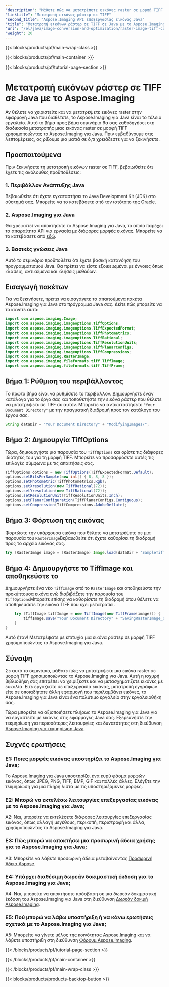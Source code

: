 ```yaml
---
"description": "Μάθετε πώς να μετατρέπετε εικόνες raster σε μορφή TIFF σε Java χρησιμοποιώντας το Aspose.Imaging για Java. Ένας ολοκληρωμένος οδηγός για τον χειρισμό εικόνων."
"linktitle": "Μετατροπή εικόνας ράστερ σε TIFF"
"second_title": "Aspose.Imaging API επεξεργασίας εικόνας Java"
"title": "Μετατροπή εικόνων ράστερ σε TIFF σε Java με το Aspose.Imaging"
"url": "/el/java/image-conversion-and-optimization/raster-image-tiff-conversion/"
"weight": 20
---
```


{{< blocks/products/pf/main-wrap-class >}}

{{< blocks/products/pf/main-container >}}

{{< blocks/products/pf/tutorial-page-section >}}

# Μετατροπή εικόνων ράστερ σε TIFF σε Java με το Aspose.Imaging

Αν θέλετε να χειριστείτε και να μετατρέψετε εικόνες raster στην εφαρμογή Java που διαθέτετε, το Aspose.Imaging για Java είναι το τέλειο εργαλείο. Αυτό το βήμα προς βήμα σεμινάριο θα σας καθοδηγήσει στη διαδικασία μετατροπής μιας εικόνας raster σε μορφή TIFF χρησιμοποιώντας το Aspose.Imaging για Java. Πριν εμβαθύνουμε στις λεπτομέρειες, ας ρίξουμε μια ματιά σε ό,τι χρειάζεστε για να ξεκινήσετε.

## Προαπαιτούμενα

Πριν ξεκινήσετε τη μετατροπή εικόνων raster σε TIFF, βεβαιωθείτε ότι έχετε τις ακόλουθες προϋποθέσεις:

### 1. Περιβάλλον Ανάπτυξης Java

Βεβαιωθείτε ότι έχετε εγκαταστήσει το Java Development Kit (JDK) στο σύστημά σας. Μπορείτε να το κατεβάσετε από τον ιστότοπο της Oracle.

### 2. Aspose.Imaging για Java

Θα χρειαστεί να αποκτήσετε το Aspose.Imaging για Java, το οποίο παρέχει τα απαραίτητα API για εργασία με διάφορες μορφές εικόνας. Μπορείτε να το κατεβάσετε από [εδώ](https://releases.aspose.com/imaging/java/).

### 3. Βασικές γνώσεις Java

Αυτό το σεμινάριο προϋποθέτει ότι έχετε βασική κατανόηση του προγραμματισμού Java. Θα πρέπει να είστε εξοικειωμένοι με έννοιες όπως κλάσεις, αντικείμενα και κλήσεις μεθόδων.

## Εισαγωγή πακέτων

Για να ξεκινήσετε, πρέπει να εισαγάγετε τα απαιτούμενα πακέτα Aspose.Imaging για Java στο πρόγραμμα Java σας. Δείτε πώς μπορείτε να το κάνετε αυτό:

```java
import com.aspose.imaging.Image;
import com.aspose.imaging.imageoptions.TiffOptions;
import com.aspose.imaging.imageoptions.TiffExpectedFormat;
import com.aspose.imaging.imageoptions.TiffPhotometrics;
import com.aspose.imaging.imageoptions.TiffRational;
import com.aspose.imaging.imageoptions.TiffResolutionUnits;
import com.aspose.imaging.imageoptions.TiffPlanarConfigs;
import com.aspose.imaging.imageoptions.TiffCompressions;
import com.aspose.imaging.RasterImage;
import com.aspose.imaging.fileformats.tiff.TiffImage;
import com.aspose.imaging.fileformats.tiff.TiffFrame;
```

## Βήμα 1: Ρύθμιση του περιβάλλοντος

Το πρώτο βήμα είναι να ρυθμίσετε το περιβάλλον. Δημιουργήστε έναν κατάλογο για το έργο σας και τοποθετήστε την εικόνα ράστερ που θέλετε να μετατρέψετε σε TIFF σε αυτόν. Μπορείτε να αντικαταστήσετε `"Your Document Directory"` με την πραγματική διαδρομή προς τον κατάλογο του έργου σας.

```java
String dataDir = "Your Document Directory" + "ModifyingImages/";
```

## Βήμα 2: Δημιουργία TiffOptions

Τώρα, δημιουργήστε μια παρουσία του `TiffOptions` και ορίστε τις διάφορες ιδιότητές του για τη μορφή TIFF. Μπορείτε να προσαρμόσετε αυτές τις επιλογές σύμφωνα με τις απαιτήσεις σας.

```java
TiffOptions options = new TiffOptions(TiffExpectedFormat.Default);
options.setBitsPerSample(new int[] { 8, 8, 8 });
options.setPhotometric(TiffPhotometrics.Rgb);
options.setXresolution(new TiffRational(72));
options.setYresolution(new TiffRational(72));
options.setResolutionUnit(TiffResolutionUnits.Inch);
options.setPlanarConfiguration(TiffPlanarConfigs.Contiguous);
options.setCompression(TiffCompressions.AdobeDeflate);
```

## Βήμα 3: Φόρτωση της εικόνας

Φορτώστε την υπάρχουσα εικόνα που θέλετε να μετατρέψετε σε μια παρουσία του `RasterImage`Βεβαιωθείτε ότι έχετε καθορίσει τη διαδρομή προς το αρχείο εικόνας σας.

```java
try (RasterImage image = (RasterImage) Image.load(dataDir + "SampleTiff1.tiff")) {
```

## Βήμα 4: Δημιουργήστε το TiffImage και αποθηκεύστε το

Δημιουργήστε ένα νέο `TiffImage` από το `RasterImage` και αποθηκεύστε την προκύπτουσα εικόνα ενώ διαβιβάζετε την παρουσία του `TiffOptions`Μπορείτε επίσης να καθορίσετε τη διαδρομή όπου θέλετε να αποθηκεύσετε την εικόνα TIFF που έχει μετατραπεί.

```java
    try (TiffImage tiffImage = new TiffImage(new TiffFrame(image))) {
        tiffImage.save("Your Document Directory" + "SavingRasterImage_out.tiff", options);
    }
}
```

Αυτό ήταν! Μετατρέψατε με επιτυχία μια εικόνα ράστερ σε μορφή TIFF χρησιμοποιώντας το Aspose.Imaging για Java.

## Σύναψη

Σε αυτό το σεμινάριο, μάθατε πώς να μετατρέψετε μια εικόνα raster σε μορφή TIFF χρησιμοποιώντας το Aspose.Imaging για Java. Αυτή η ισχυρή βιβλιοθήκη σάς επιτρέπει να χειρίζεστε και να μετασχηματίζετε εικόνες με ευκολία. Είτε εργάζεστε σε επεξεργασία εικόνας, μετατροπή εγγράφων είτε σε οποιαδήποτε άλλη εφαρμογή που περιλαμβάνει εικόνες, το Aspose.Imaging για Java είναι ένα πολύτιμο εργαλείο στην εργαλειοθήκη σας.

Τώρα μπορείτε να αξιοποιήσετε πλήρως το Aspose.Imaging για Java για να εργαστείτε με εικόνες στις εφαρμογές Java σας. Εξερευνήστε την τεκμηρίωση για περισσότερες λειτουργίες και δυνατότητες στη διεύθυνση [Aspose.Imaging για τεκμηρίωση Java](https://reference.aspose.com/imaging/java/).

## Συχνές ερωτήσεις

### Ε1: Ποιες μορφές εικόνας υποστηρίζει το Aspose.Imaging για Java;
Το Aspose.Imaging για Java υποστηρίζει ένα ευρύ φάσμα μορφών εικόνας, όπως JPEG, PNG, TIFF, BMP, GIF και πολλές άλλες. Ελέγξτε την τεκμηρίωση για μια πλήρη λίστα με τις υποστηριζόμενες μορφές.

### Ε2: Μπορώ να εκτελέσω λειτουργίες επεξεργασίας εικόνας με το Aspose.Imaging για Java;

A2: Ναι, μπορείτε να εκτελέσετε διάφορες λειτουργίες επεξεργασίας εικόνας, όπως αλλαγή μεγέθους, περικοπή, περιστροφή και άλλα, χρησιμοποιώντας το Aspose.Imaging για Java.

### Ε3: Πώς μπορώ να αποκτήσω μια προσωρινή άδεια χρήσης για το Aspose.Imaging για Java;

A3: Μπορείτε να λάβετε προσωρινή άδεια μεταβαίνοντας [Προσωρινή Άδεια Aspose](https://purchase.aspose.com/temporary-license/).

### Ε4: Υπάρχει διαθέσιμη δωρεάν δοκιμαστική έκδοση για το Aspose.Imaging για Java;

A4: Ναι, μπορείτε να αποκτήσετε πρόσβαση σε μια δωρεάν δοκιμαστική έκδοση του Aspose.Imaging για Java στη διεύθυνση [Δωρεάν δοκιμή Aspose.Imaging](https://releases.aspose.com/).

### Ε5: Πού μπορώ να λάβω υποστήριξη ή να κάνω ερωτήσεις σχετικά με το Aspose.Imaging για Java;

A5: Μπορείτε να γίνετε μέλος της κοινότητας Aspose.Imaging και να λάβετε υποστήριξη στη διεύθυνση [Φόρουμ Aspose.Imaging](https://forum.aspose.com/).

{{< /blocks/products/pf/tutorial-page-section >}}

{{< /blocks/products/pf/main-container >}}

{{< /blocks/products/pf/main-wrap-class >}}

{{< blocks/products/products-backtop-button >}}
